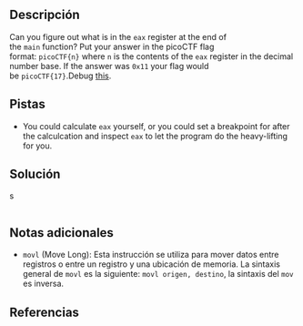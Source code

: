 ## Descripción
Can you figure out what is in the `eax` register at the end of the `main` function? Put your answer in the picoCTF flag format: `picoCTF{n}` where `n` is the contents of the `eax` register in the decimal number base. If the answer was `0x11` your flag would be `picoCTF{17}`.Debug [this](https://artifacts.picoctf.net/c/520/debugger0_b).

## Pistas
- You could calculate `eax` yourself, or you could set a breakpoint for after the calculcation and inspect `eax` to let the program do the heavy-lifting for you.

## Solución
s
```bash()

```

## Notas adicionales
- `movl` (Move Long): Esta instrucción se utiliza para mover datos entre registros o entre un registro y una ubicación de memoria. La sintaxis general de `movl` es la siguiente: `movl origen, destino`, la sintaxis del `mov` es inversa.

## Referencias